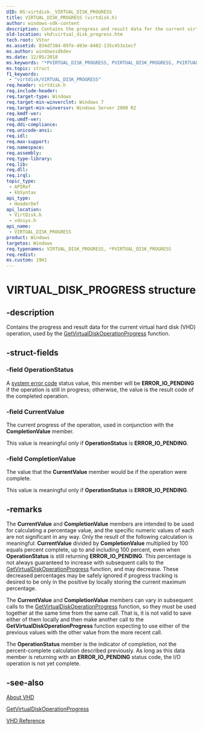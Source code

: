 ```yaml
---
UID: NS:virtdisk._VIRTUAL_DISK_PROGRESS
title: VIRTUAL_DISK_PROGRESS (virtdisk.h)
author: windows-sdk-content
description: Contains the progress and result data for the current virtual hard disk (VHD) operation, used by the GetVirtualDiskOperationProgress function.
old-location: vhd\virtual_disk_progress.htm
tech.root: VStor
ms.assetid: 834d7384-09fe-493e-8402-135c453a1ecf
ms.author: windowssdkdev
ms.date: 12/05/2018
ms.keywords: "*PVIRTUAL_DISK_PROGRESS, PVIRTUAL_DISK_PROGRESS, PVIRTUAL_DISK_PROGRESS structure pointer [VHD], VIRTUAL_DISK_PROGRESS, VIRTUAL_DISK_PROGRESS structure [VHD], _VIRTUAL_DISK_PROGRESS, vdssys/PVIRTUAL_DISK_PROGRESS, vdssys/VIRTUAL_DISK_PROGRESS, vhd.virtual_disk_progress, virtdisk/PVIRTUAL_DISK_PROGRESS, virtdisk/VIRTUAL_DISK_PROGRESS"
ms.topic: struct
f1_keywords: 
 - "virtdisk/VIRTUAL_DISK_PROGRESS"
req.header: virtdisk.h
req.include-header: 
req.target-type: Windows
req.target-min-winverclnt: Windows 7
req.target-min-winversvr: Windows Server 2008 R2
req.kmdf-ver: 
req.umdf-ver: 
req.ddi-compliance: 
req.unicode-ansi: 
req.idl: 
req.max-support: 
req.namespace: 
req.assembly: 
req.type-library: 
req.lib: 
req.dll: 
req.irql: 
topic_type:
 - APIRef
 - kbSyntax
api_type:
 - HeaderDef
api_location:
 - VirtDisk.h
 - vdssys.h
api_name:
 - VIRTUAL_DISK_PROGRESS
product: Windows
targetos: Windows
req.typenames: VIRTUAL_DISK_PROGRESS, *PVIRTUAL_DISK_PROGRESS
req.redist: 
ms.custom: 19H1
---
```


# VIRTUAL_DISK_PROGRESS structure


## -description


Contains the progress and result data for the current virtual hard disk (VHD) operation, used by the 
    <a href="https://docs.microsoft.com/windows/win32/api/virtdisk/nf-virtdisk-getvirtualdiskoperationprogress">GetVirtualDiskOperationProgress</a> 
    function.


## -struct-fields




### -field OperationStatus

A <a href="https://docs.microsoft.com/windows/desktop/Debug/system-error-codes">system error code</a> status value, this member will 
     be <b>ERROR_IO_PENDING</b> if the operation is still in progress; otherwise, the value is the 
     result code of the completed operation.


### -field CurrentValue

The current progress of the operation, used in conjunction with the 
      <b>CompletionValue</b> member.

This value is meaningful only if 
     <b>OperationStatus</b> is <b>ERROR_IO_PENDING</b>.


### -field CompletionValue

The value that the <b>CurrentValue</b> member would be if the operation were complete.

This value is meaningful only if <b>OperationStatus</b> is 
      <b>ERROR_IO_PENDING</b>.


## -remarks



The <b>CurrentValue</b> and <b>CompletionValue</b> members are 
    intended to be used for calculating a percentage value, and the specific numeric values of each are not 
    significant in any way. Only the result of the following calculation is meaningful: 
    <b>CurrentValue</b> divided by <b>CompletionValue</b> multiplied by 100 
    equals percent complete, up to and including 100 percent, even when <b>OperationStatus</b> is 
    still returning <b>ERROR_IO_PENDING</b>. This percentage is not always guaranteed to increase 
    with subsequent calls to the 
    <a href="https://docs.microsoft.com/windows/win32/api/virtdisk/nf-virtdisk-getvirtualdiskoperationprogress">GetVirtualDiskOperationProgress</a> 
    function, and may decrease. These decreased percentages may be safely ignored if progress tracking is desired to 
    be only in the positive by locally storing the current maximum percentage.

The <b>CurrentValue</b> and <b>CompletionValue</b> members can vary in 
    subsequent calls to the 
    <a href="https://docs.microsoft.com/windows/win32/api/virtdisk/nf-virtdisk-getvirtualdiskoperationprogress">GetVirtualDiskOperationProgress</a> 
    function, so they must be used together at the same time from the same call. That is, it is not valid to save 
    either of them locally and then make another call to the 
    <b>GetVirtualDiskOperationProgress</b> 
    function expecting to use either of the previous values with the other value from the more recent call.

The <b>OperationStatus</b> member is the indicator of completion, not the percent-complete 
    calculation described previously. As long as this data member is returning with an 
    <b>ERROR_IO_PENDING</b> status code, the I/O operation is not yet complete.




## -see-also




<a href="https://docs.microsoft.com/previous-versions/windows/desktop/legacy/dd323654(v=vs.85)">About VHD</a>



<a href="https://docs.microsoft.com/windows/win32/api/virtdisk/nf-virtdisk-getvirtualdiskoperationprogress">GetVirtualDiskOperationProgress</a>



<a href="https://docs.microsoft.com/previous-versions/windows/desktop/legacy/dd323700(v=vs.85)">VHD Reference</a>
 

 

